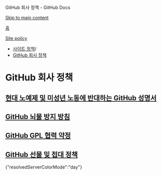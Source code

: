 GitHub 회사 정책 - GitHub Docs

[Skip to main content](#main-content)

[홈](/ko)

[Site policy](/ko/site-policy)

* [사이트 정책](/ko/site-policy)/
* [GitHub 회사 정책](/ko/site-policy/github-company-policies)

GitHub 회사 정책
==========

[현대 노예제 및 미성년 노동에 반대하는 GitHub 성명서](/ko/site-policy/github-company-policies/github-statement-against-modern-slavery-and-child-labor)
----------

[GitHub 뇌물 방지 방침](/ko/site-policy/github-company-policies/github-anti-bribery-statement)
----------

[GitHub GPL 협력 약정](/ko/site-policy/github-company-policies/github-gpl-cooperation-commitment)
----------

[GitHub 선물 및 접대 정책](/ko/site-policy/github-company-policies/github-gifts-and-entertainment-policy)
----------

{"resolvedServerColorMode":"day"}
